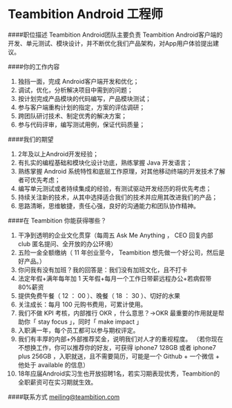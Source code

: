 Teambition Android 工程师
==========

####职位描述
Teambition Android团队主要负责 Teambition Android客户端的开发、单元测试、模块设计，并不断优化我们产品架构，对App用户体验提出建议。

####你的工作内容
1. 独挡一面，完成 Android客户端开发和优化；
2. 调试，优化，分析解决项目中需到的问题；
3. 按计划完成产品模块的代码编写，产品模块测试；
4. 参与客户端重构计划的指定，方案的评估调研；
5. 跨团队研讨技术、制定优秀的解决方案；
6. 参与代码评审，编写测试用例，保证代码质量；

####我们的期望
1. 2年及以上Android开发经验；
2. 有扎实的编程基础和模块化设计功底，熟练掌握 Java 开发语言；
3. 熟练掌握 Android 系统特性和底层工作原理，对其他移动终端的开发技术了解者可优先考虑；
4. 编写单元测试或者持续集成的经验，有测试驱动开发经历的将优先考虑；
5. 持续关注新的技术，从其中选择适合我们的技术并应用其改进我们的产品；
6. 思路清晰，思维敏捷，责任心强，良好的沟通能力和团队协作精神。

####在 Teambition 你能获得哪些？
1. 干净到透明的企业文化贯穿（每周五 Ask Me Anything ， CEO 回复内部 club 匿名提问、全开放的办公环境）
2. 五险一金全额缴纳（ 11 年创业至今， Teambition 想先做一个好公司，然后是好产品。）
3. 你问我有没有加班？我的回答是：我们没有加班文化，且不打卡
4. 法定年假+满年每年加 1 天年假+每月一个工作日带薪远程办公+若病假带 80%薪资
5. 提供免费午餐（ 12 ： 00 ）、晚餐（ 18 ： 30 ）、切好的水果
6. 关注成长：每月 100 元购书费用，可累计使用。
7. 我们不做 KPI 考核，内部推行 OKR ，什么意思？→OKR 最重要的作用就是帮助你「 stay focus 」，同时「 make impact 」
8. 入职满一年，每个员工都可以参与期权评定。
9. 我们有丰厚的内部+外部推荐奖金，说明我们对人才的重视程度。 （若你现在不想换工作，你可以推荐你的好友，可获得 iphone7 128GB 或者 iphone7 plus 256GB ，入职就送，且不需要简历，可能是一个 Github + 一个微信 + 他处于 available 的信息）
10. 18年应届Android实习生也开放招聘1名，若实习期表现优秀，Teambition的全职薪资可在实习期就生效。

####联系方式
[meiling@teambition.com](mailto:meiling@teambition.com)

